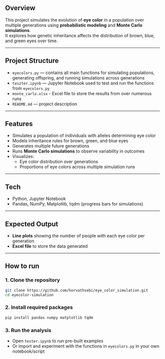 ## Overview
This project simulates the evolution of **eye color** in a population over multiple generations using **probabilistic modeling** and **Monte Carlo simulations**.  
It explores how genetic inheritance affects the distribution of brown, blue, and green eyes over time.

---

## Project Structure
- `eyecolors.py` — contains all main functions for simulating populations, generating offspring, and running simulations across generations
- `teszter.ipynb` — Jupyter Notebook used to test and run the functions from `eyecolors.py`
- `monte_carlo.xlsx` - Excel file to store the results from over numerous runs
- `README.md` — project description

---

## Features
- Simulates a population of individuals with alleles determining eye color
- Models inheritance rules for brown, green, and blue eyes
- Generates multiple future generations
- Runs **Monte Carlo simulations** to observe variability in outcomes
- Visualizes:
  - Eye color distribution over generations
  - Proportions of eye colors across multiple simulation runs

---

## Tech
- Python, Jupyter Notebook  
- Pandas, NumPy, Matplotlib, tqdm (progress bars for simulations)

---

## Expected Output
- **Line plots** showing the number of people with each eye color per generation  
- **Excel file** to store the data generated 

---

## How to run

### 1. Clone the repository
```bash
git clone https://github.com/horvathsebi/eye_color_simulation.git
cd eyecolor-simulation
```

### 2. Install required packages
```bash
pip install pandas numpy matplotlib tqdm
```

### 3. Run the analysis
- Open `tester.ipynb` to run pre-built examples  
- Or import and experiment with the functions in `eyecolors.py` in your own notebook/script  
